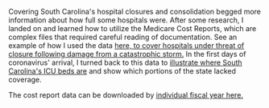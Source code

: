 Covering South Carolina's hospital closures and consolidation begged more information about how full some hospitals were. After some research, I landed on and learned how to utilize the Medicare Cost Reports, which are complex files that required careful reading of documentation.
See an example of how I used the data <a href = "https://www.postandcourier.com/williamburg-and-lake-city-hospitals-arent-staying-full-especially-after-2015-flood/html_fca87b7e-7864-11eb-b4db-4b7d0bccb57c.html"> here, to cover hospitals under threat of closure following damage from a catastrophic storm.</a>
In the first days of coronavirus' arrival, I turned back to this data to <a href="https://www.postandcourier.com/health/covid19/coronavirus-may-be-pushing-some-sc-hospitals-closer-to-the-brink/article_b58c6608-737c-11ea-a2b3-930e635ba67a.html"> illustrate where South Carolina's ICU beds are</a> and show which portions of the state lacked coverage.

The cost report data can be downloaded by <a href="https://www.cms.gov/Research-Statistics-Data-and-Systems/Downloadable-Public-Use-Files/Cost-Reports/Cost-Reports-by-Fiscal-Year">individual fiscal year here.</a>
